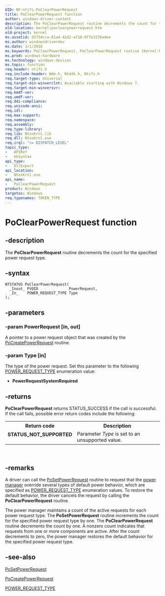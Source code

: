 ```yaml
---
UID: NF:ntifs.PoClearPowerRequest
title: PoClearPowerRequest function
author: windows-driver-content
description: The PoClearPowerRequest routine decrements the count for the specified power request type.
old-location: kernel\poclearpowerrequest.htm
old-project: kernel
ms.assetid: d3754cca-81a4-42d2-a728-9f7e3270a4ee
ms.author: windowsdriverdev
ms.date: 3/1/2018
ms.keywords: PoClearPowerRequest, PoClearPowerRequest routine [Kernel-Mode Driver Architecture], kernel.poclearpowerrequest, portn_683a4a08-b6e3-4d6c-adfa-00d075db06f9.xml, wdm/PoClearPowerRequest
ms.prod: windows-hardware
ms.technology: windows-devices
ms.topic: function
req.header: ntifs.h
req.include-header: Wdm.h, Ntddk.h, Ntifs.h
req.target-type: Universal
req.target-min-winverclnt: Available starting with Windows 7.
req.target-min-winversvr: 
req.kmdf-ver: 
req.umdf-ver: 
req.ddi-compliance: 
req.unicode-ansi: 
req.idl: 
req.max-support: 
req.namespace: 
req.assembly: 
req.type-library: 
req.lib: NtosKrnl.lib
req.dll: NtosKrnl.exe
req.irql: "<= DISPATCH_LEVEL"
topic_type:
-	APIRef
-	kbSyntax
api_type:
-	DllExport
api_location:
-	NtosKrnl.exe
api_name:
-	PoClearPowerRequest
product: Windows
targetos: Windows
req.typenames: TOKEN_TYPE
---
```


# PoClearPowerRequest function


## -description


The <b>PoClearPowerRequest</b> routine decrements the count for the specified power request type.


## -syntax


````
NTSTATUS PoClearPowerRequest(
  _Inout_ PVOID              PowerRequest,
  _In_    POWER_REQUEST_TYPE Type
);
````


## -parameters




### -param PowerRequest [in, out]

A pointer to a power request object that was created by the <a href="..\wdm\nf-wdm-pocreatepowerrequest.md">PoCreatePowerRequest</a> routine.


### -param Type [in]

The type of the power request. Set this parameter to the following <a href="..\wdm\ne-wdm-_power_request_type.md">POWER_REQUEST_TYPE</a> enumeration value:

<ul>
<li><b>PowerRequestSystemRequired</b></li>
</ul>

## -returns



<b>PoClearPowerRequest</b> returns STATUS_SUCCESS if the call is successful. If the call fails, possible error return codes include the following:

<table>
<tr>
<th>Return code</th>
<th>Description</th>
</tr>
<tr>
<td width="40%">
<dl>
<dt><b>STATUS_NOT_SUPPORTED</b></dt>
</dl>
</td>
<td width="60%">
Parameter <i>Type</i> is set to an unsupported value.

</td>
</tr>
</table>
 




## -remarks



A driver can call the <a href="..\wdm\nf-wdm-posetpowerrequest.md">PoSetPowerRequest</a> routine to request that the <a href="https://msdn.microsoft.com/library/windows/hardware/ff559829">power manager</a> override several types of default power behavior, which are specified as <a href="..\wdm\ne-wdm-_power_request_type.md">POWER_REQUEST_TYPE</a> enumeration values. To restore the default behavior, the driver cancels the request by calling the <b>PoClearPowerRequest</b> routine.

The power manager maintains a count of the active requests for each power request type. The <b>PoSetPowerRequest</b> routine increments the count for the specified power request type by one. The <b>PoClearPowerRequest</b> routine decrements the count by one. A nonzero count indicates that requests from one or more components are active. After the count decrements to zero, the power manager restores the default behavior for the specified power request type. 




## -see-also

<a href="..\wdm\nf-wdm-posetpowerrequest.md">PoSetPowerRequest</a>



<a href="..\wdm\nf-wdm-pocreatepowerrequest.md">PoCreatePowerRequest</a>



<a href="..\wdm\ne-wdm-_power_request_type.md">POWER_REQUEST_TYPE</a>



 

 



